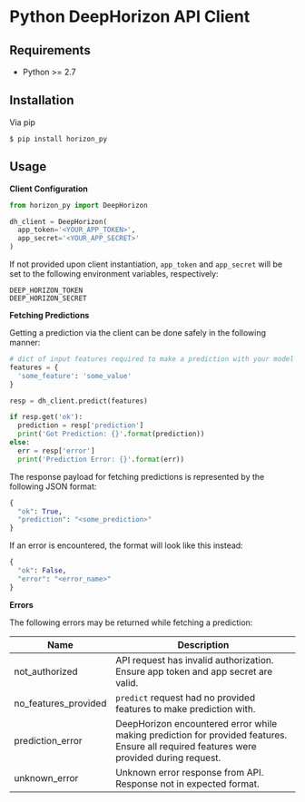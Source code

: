 # Python DeepHorizon API Client

## Requirements
- Python >= 2.7

## Installation

Via pip
```
$ pip install horizon_py
```

## Usage

**Client Configuration**

```python
from horizon_py import DeepHorizon

dh_client = DeepHorizon(
  app_token='<YOUR_APP_TOKEN>',
  app_secret='<YOUR_APP_SECRET>'
)
```

If not provided upon client instantiation, `app_token` and `app_secret` will be set to the following environment variables, respectively:
```
DEEP_HORIZON_TOKEN
DEEP_HORIZON_SECRET
```

**Fetching Predictions**

Getting a prediction via the client can be done safely in the following manner:
```python
# dict of input features required to make a prediction with your model
features = {
  'some_feature': 'some_value'
}

resp = dh_client.predict(features)

if resp.get('ok'):
  prediction = resp['prediction']
  print('Got Prediction: {}'.format(prediction))
else:
  err = resp['error']
  print('Prediction Error: {}'.format(err))
```

The response payload for fetching predictions is represented by the following JSON format:
```python
{
  "ok": True,
  "prediction": "<some_prediction>"
}
```

If an error is encountered, the format will look like this instead:
```python
{
  "ok": False,
  "error": "<error_name>"
}
```

**Errors**

The following errors may be returned while fetching a prediction:

Name | Description
--- | ---
not_authorized | API request has invalid authorization. Ensure app token and app secret are valid.
no_features_provided | `predict` request had no provided features to make prediction with.
prediction_error | DeepHorizon encountered error while making prediction for provided features. Ensure all required features were provided during request. 
unknown_error | Unknown error response from API. Response not in expected format. 
